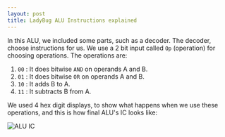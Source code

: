 ```yaml
---
layout: post
title: LadyBug ALU Instructions explained
---
```


In this ALU, we included some parts, such as a decoder. The decoder, choose instructions for us. We use a 2 bit input called `Op` (operation) for choosing operations. 
The operations are:

1. `00` : It does bitwise `AND` on operands A and B. 
2. `01` : It does bitwise `OR` on operands A and B.
3. `10` : It adds B to A. 
4. `11` : It subtracts B from A. 

We used 4 hex digit displays, to show what happens when we use these operations, and this is how final ALU's IC looks like:

![ALU IC](http://ladybugsystems.ir/LBugALUIC.png)
